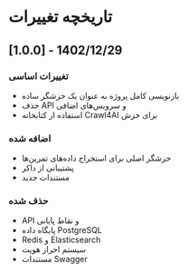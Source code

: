 # تاریخچه تغییرات

## [1.0.0] - 1402/12/29

### تغییرات اساسی
- بازنویسی کامل پروژه به عنوان یک خزشگر ساده
- حذف API و سرویس‌های اضافی
- استفاده از کتابخانه Crawl4AI برای خزش

### اضافه شده
- خزشگر اصلی برای استخراج داده‌های تمرین‌ها
- پشتیبانی از داکر
- مستندات جدید

### حذف شده
- API و نقاط پایانی
- پایگاه داده PostgreSQL
- Redis و Elasticsearch
- سیستم احراز هویت
- مستندات Swagger 